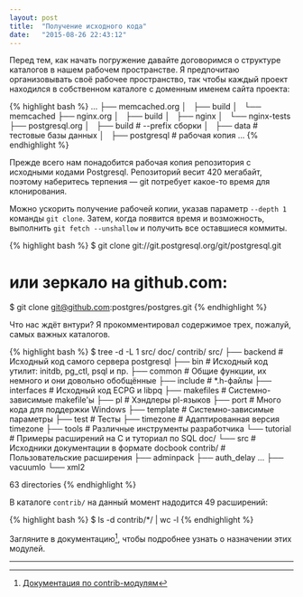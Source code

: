 ```yaml
---
layout: post
title:  "Получение исходного кода"
date:   "2015-08-26 22:43:12"
---
```

Перед тем, как начать погружение давайте договоримся о структуре каталогов в нашем рабочем пространстве.
Я предпочитаю организовывать своё рабочее пространство,
так чтобы каждый проект находился в собственном каталоге с доменным именем сайта проекта:

{% highlight bash %}
...
├── memcached.org
│   ├── build
│   └── memcached
├── nginx.org
│   ├── build
│   ├── nginx
│   └── nginx-tests
├── postgresql.org
│   ├── build       # --prefix сборки
│   ├── data        # тестовые базы данных
│   ├── postgresql  # рабочая копия
...
{% endhighlight %}

Прежде всего нам понадобится рабочая копия репозитория с исходными кодами Postgresql.
Репозиторий весит 420 мегабайт, поэтому наберитесь терпения &mdash; git потребует какое-то время для клонирования.

Можно ускорить получение рабочей копии, указав параметр ```--depth 1``` команды ```git clone```. Затем, когда появится время и возможность, выполнить ```git fetch --unshallow``` и получить все оставшиеся коммиты.

{% highlight bash %}
$ git clone git://git.postgresql.org/git/postgresql.git
# или зеркало на github.com:
$ git clone git@github.com:postgres/postgres.git
{% endhighlight %}

Что нас ждёт внтури? Я прокомментировал содержимое трех, пожалуй, самых важных каталогов.

{% highlight bash %}
$ tree -d -L 1 src/ doc/ contrib/
src/
├── backend     # Исходный код самого сервера postgresql
├── bin         # Исходный код утилит: initdb, pg_ctl, psql и пр.
├── common      # Общие функции, их немного и они довольно обобщённые
├── include     # *.h-файлы
├── interfaces  # Исходный код ECPG и libpq
├── makefiles   # Системно-зависимые makefile'ы
├── pl          # Хэндлеры pl-языков
├── port        # Много кода для поддержки Windows
├── template    # Системно-зависимые параметры
├── test        # Тесты
├── timezone    # Адаптированная версия timezone
├── tools       # Различные инструменты разработчика
└── tutorial    # Примеры расширений на C и туториал по SQL
doc/
└── src         # Исходники документации в формате docbook
contrib/        # Пользовательские расширения
├── adminpack
├── auth_delay
...
├── vacuumlo
└── xml2

63 directories
{% endhighlight %}

В каталоге ```contrib/``` на данный момент надодится 49 расширений:

{% highlight bash %}
$ ls -d contrib/*/ | wc -l
{% endhighlight %}

Загляните в документацию[^doc],
чтобы подробнее узнать о назначении этих модулей.

----

[^doc]: [Документация по contrib-модулям](http://www.postgresql.org/docs/devel/static/contrib.html)
